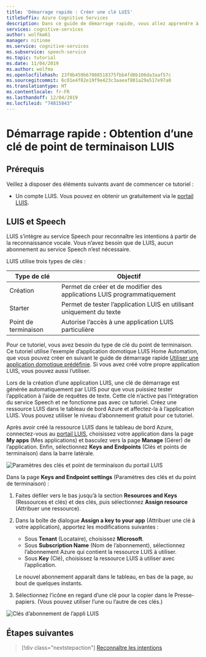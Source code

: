 ```yaml
---
title: 'Démarrage rapide : Créer une clé LUIS'
titleSuffix: Azure Cognitive Services
description: Dans ce guide de démarrage rapide, vous allez apprendre à créer une application LUIS et à obtenir une clé.
services: cognitive-services
author: wolfma61
manager: nitinme
ms.service: cognitive-services
ms.subservice: speech-service
ms.topic: tutorial
ms.date: 11/04/2019
ms.author: wolfma
ms.openlocfilehash: 23f0b459b67088518375fbb4fd0b106da3aaf57c
ms.sourcegitcommit: 6c01e4f82e19f9e423c3aaeaf801a29a517e97a0
ms.translationtype: HT
ms.contentlocale: fr-FR
ms.lasthandoff: 12/04/2019
ms.locfileid: "74815843"
---
```

# <a name="quickstart-getting-a-luis-endpoint-key"></a>Démarrage rapide : Obtention d’une clé de point de terminaison LUIS

## <a name="prerequisites"></a>Prérequis

Veillez à disposer des éléments suivants avant de commencer ce tutoriel :

* Un compte LUIS. Vous pouvez en obtenir un gratuitement via le [portail LUIS](https://www.luis.ai/home).

## <a name="luis-and-speech"></a>LUIS et Speech

LUIS s’intègre au service Speech pour reconnaître les intentions à partir de la reconnaissance vocale. Vous n’avez besoin que de LUIS, aucun abonnement au service Speech n’est nécessaire.

LUIS utilise trois types de clés :

|Type de clé|Objectif|
|--------|-------|
|Création|Permet de créer et de modifier des applications LUIS programmatiquement|
|Starter|Permet de tester l’application LUIS en utilisant uniquement du texte|
|Point de terminaison |Autorise l’accès à une application LUIS particulière|

Pour ce tutoriel, vous avez besoin du type de clé du point de terminaison. Ce tutoriel utilise l’exemple d’application domotique LUIS Home Automation, que vous pouvez créer en suivant le guide de démarrage rapide [Utiliser une application domotique prédéfinie](https://docs.microsoft.com/azure/cognitive-services/luis/luis-get-started-create-app). Si vous avez créé votre propre application LUIS, vous pouvez aussi l’utiliser.

Lors de la création d’une application LUIS, une clé de démarrage est générée automatiquement par LUIS pour que vous puissiez tester l’application à l’aide de requêtes de texte. Cette clé n’active pas l’intégration du service Speech et ne fonctionne pas avec ce tutoriel. Créez une ressource LUIS dans le tableau de bord Azure et affectez-la à l’application LUIS. Vous pouvez utiliser le niveau d’abonnement gratuit pour ce tutoriel.

Après avoir créé la ressource LUIS dans le tableau de bord Azure, connectez-vous au [portail LUIS](https://www.luis.ai/home), choisissez votre application dans la page **My apps** (Mes applications) et basculez vers la page **Manage** (Gérer) de l’application. Enfin, sélectionnez **Keys and Endpoints** (Clés et points de terminaison) dans la barre latérale.

![Paramètres des clés et point de terminaison du portail LUIS](~/articles/cognitive-services/Speech-Service/media/sdk/luis-keys-endpoints-page.png)

Dans la page **Keys and Endpoint settings** (Paramètres des clés et du point de terminaison) :

1. Faites défiler vers le bas jusqu’à la section **Resources and Keys** (Ressources et clés) et des clés, puis sélectionnez **Assign resource** (Attribuer une ressource).
1. Dans la boîte de dialogue **Assign a key to your app** (Attribuer une clé à votre application), apportez les modifications suivantes :

   * Sous **Tenant** (Locataire), choisissez **Microsoft**.
   * Sous **Subscription Name** (Nom de l’abonnement), sélectionnez l’abonnement Azure qui contient la ressource LUIS à utiliser.
   * Sous **Key** (Clé), choisissez la ressource LUIS à utiliser avec l’application.

   Le nouvel abonnement apparaît dans le tableau, en bas de la page, au bout de quelques instants.

1. Sélectionnez l’icône en regard d’une clé pour la copier dans le Presse-papiers. (Vous pouvez utiliser l’une ou l’autre de ces clés.)

![Clés d’abonnement de l’appli LUIS](~/articles/cognitive-services/Speech-Service/media/sdk/luis-keys-assigned.png)


## <a name="next-steps"></a>Étapes suivantes

> [!div class="nextstepaction"]
> [Reconnaître les intentions](~/articles/cognitive-services/Speech-Service/quickstarts/intent-recognition.md)
